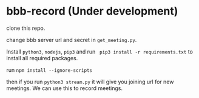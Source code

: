 # bbb-record (Under development)
clone this repo.

change bbb server url and secret in `get_meeting.py`.

Install `python3`, `nodejs`, `pip3` and run ` pip3 install -r requirements.txt` to install all required packages.

run `npm install --ignore-scripts`

then if you run `python3 stream.py` it will give you joining url for new meetings. We can use this to record meetings.


